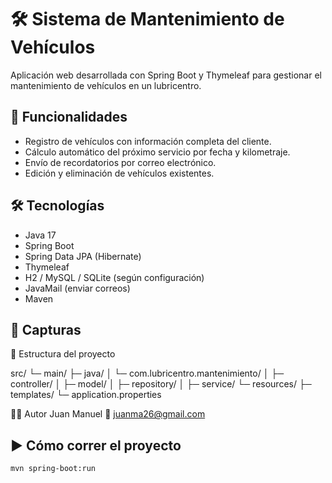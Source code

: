 # 🛠️ Sistema de Mantenimiento de Vehículos

Aplicación web desarrollada con Spring Boot y Thymeleaf para gestionar el mantenimiento de vehículos en un lubricentro.

## 🚗 Funcionalidades

- Registro de vehículos con información completa del cliente.
- Cálculo automático del próximo servicio por fecha y kilometraje.
- Envío de recordatorios por correo electrónico.
- Edición y eliminación de vehículos existentes.

## 🛠️ Tecnologías

- Java 17
- Spring Boot
- Spring Data JPA (Hibernate)
- Thymeleaf
- H2 / MySQL / SQLite (según configuración)
- JavaMail (enviar correos)
- Maven

## 📸 Capturas

📂 Estructura del proyecto

src/
 └─ main/
     ├─ java/
     │   └─ com.lubricentro.mantenimiento/
     │       ├─ controller/
     │       ├─ model/
     │       ├─ repository/
     │       ├─ service/
     └─ resources/
         ├─ templates/
         └─ application.properties

👨‍💻 Autor
Juan Manuel
📧 juanma26@gmail.com



## ▶️ Cómo correr el proyecto

```bash
mvn spring-boot:run
